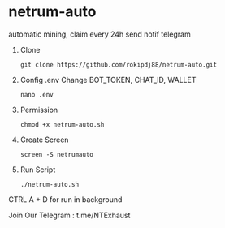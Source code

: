 # netrum-auto
automatic mining, claim every 24h send notif telegram

1. Clone
   ```
   git clone https://github.com/rokipdj88/netrum-auto.git
   ```
   
2. Config .env
   Change BOT_TOKEN, CHAT_ID, WALLET
   
   ```
   nano .env
   ```
   
3. Permission
   ```
   chmod +x netrum-auto.sh

4. Create Screen
   ```
   screen -S netrumauto
   ```
   
5. Run Script
   ```
   ./netrum-auto.sh
   ```

CTRL A + D for run in background

Join Our Telegram : t.me/NTExhaust
